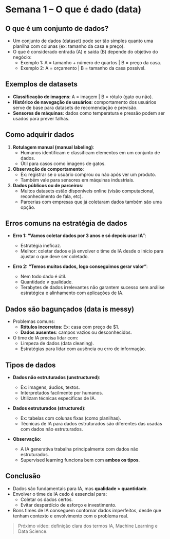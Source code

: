 # Semana 1 – O que é dado (data)

## O que é um conjunto de dados?

- Um conjunto de dados (dataset) pode ser tão simples quanto uma planilha com colunas (ex: tamanho da casa e preço).
- O que é considerado entrada (A) e saída (B) depende do objetivo do negócio:
  - Exemplo 1: A = tamanho + número de quartos | B = preço da casa.
  - Exemplo 2: A = orçamento | B = tamanho da casa possível.

## Exemplos de datasets

- **Classificação de imagens**: A = imagem | B = rótulo (gato ou não).
- **Histórico de navegação de usuários**: comportamento dos usuários serve de base para datasets de recomendação e previsão.
- **Sensores de máquinas**: dados como temperatura e pressão podem ser usados para prever falhas.

## Como adquirir dados

1. **Rotulagem manual (manual labeling)**:
   - Humanos identificam e classificam elementos em um conjunto de dados.
   - Útil para casos como imagens de gatos.
2. **Observação de comportamento**:
   - Ex: registrar se o usuário comprou ou não após ver um produto.
   - Também vale para sensores em máquinas industriais.
3. **Dados públicos ou de parceiros**:
   - Muitos datasets estão disponíveis online (visão computacional, reconhecimento de fala, etc).
   - Parcerias com empresas que já coletaram dados também são uma opção.

## Erros comuns na estratégia de dados

- **Erro 1: “Vamos coletar dados por 3 anos e só depois usar IA”**:
  - Estratégia ineficaz.
  - Melhor: coletar dados e já envolver o time de IA desde o início para ajustar o que deve ser coletado.

- **Erro 2: “Temos muitos dados, logo conseguimos gerar valor”**:
  - Nem todo dado é útil.
  - Quantidade ≠ qualidade.
  - Terabytes de dados irrelevantes não garantem sucesso sem análise estratégica e alinhamento com aplicações de IA.

## Dados são bagunçados (data is messy)

- Problemas comuns:
  - **Rótulos incorretos**: Ex: casa com preço de $1.
  - **Dados ausentes**: campos vazios ou desconhecidos.
- O time de IA precisa lidar com:
  - Limpeza de dados (data cleaning).
  - Estratégias para lidar com ausência ou erro de informação.

## Tipos de dados

- **Dados não estruturados (unstructured)**:
  - Ex: imagens, áudios, textos.
  - Interpretados facilmente por humanos.
  - Utilizam técnicas específicas de IA.

- **Dados estruturados (structured)**:
  - Ex: tabelas com colunas fixas (como planilhas).
  - Técnicas de IA para dados estruturados são diferentes das usadas com dados não estruturados.

- **Observação**:
  - A IA generativa trabalha principalmente com dados não estruturados.
  - Supervised learning funciona bem com **ambos os tipos**.

## Conclusão

- Dados são fundamentais para IA, mas **qualidade > quantidade**.
- Envolver o time de IA cedo é essencial para:
  - Coletar os dados certos.
  - Evitar desperdício de esforço e investimento.
- Bons times de IA conseguem contornar dados imperfeitos, desde que tenham contexto e envolvimento com o problema real.

> Próximo vídeo: definição clara dos termos IA, Machine Learning e Data Science.